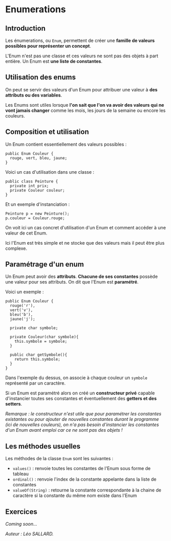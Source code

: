 # Enumerations

## Introduction

Les énumerations, ou `Enum`, permettent de créer une **famille de valeurs possibles pour représenter un concept**.

L'Enum n'est pas une classe et ces valeurs ne sont pas des objets à part entière. Un Enum est **une liste de constantes**.

## Utilisation des enums

On peut se servir des valeurs d'un Enum pour attribuer une valeur à **des attributs ou des variables**.

Les Enums sont utiles lorsque **l'on sait que l'on va avoir des valeurs qui ne vont jamais changer** comme les mois, les jours de la semaine ou encore les couleurs.

## Composition et utilisation

Un Enum contient essentiellement des valeurs possibles :

```
public Enum Couleur {
  rouge, vert, bleu, jaune;
}
```

Voici un cas d'utilisation dans une classe :

```
public class Peinture {
  private int prix;
  private Couleur couleur;
}
```

Et un exemple d'instanciation :

```
Peinture p = new Peinture();
p.couleur = Couleur.rouge;
```

On voit ici un cas concret d'utilisation d'un Enum et comment accéder à une valeur de cet Enum.

Ici l'Enum est très simple et ne stocke que des valeurs mais il peut être plus complexe.

## Paramétrage d'un enum

Un Enum peut avoir des **attributs**. **Chacune de ses constantes** possède une valeur pour ses attributs. On dit que l'Enum est **paramétré**.

Voici un exemple :

```
public Enum Couleur {
  rouge('r'),
  vert('v'),
  bleu('b'),
  jaune('j');

  private char symbole;

  private Couleur(char symbole){
    this.symbole = symbole;
  }

  public char getSymbole(){
    return this.symbole;
  }
}
```

Dans l'exemple du dessus, on associe à chaque couleur un `symbole` représenté par un caractère.

Si un Enum est paramétré alors on créé un **constructeur privé** capable d'instancier toutes ses constantes et éventuellement des **getters et des setters**.

_Remarque : le constructeur n'est utile que pour paramétrer les constantes existantes ou pour ajouter de nouvelles constantes durant le programme (ici de nouvelles couleurs), on n'a pas besoin d'instancier les constantes d'un Enum avant emploi car ce ne sont pas des objets !_

## Les méthodes usuelles

Les méthodes de la classe `Enum` sont les suivantes :

- `values()` : renvoie toutes les constantes de l'Enum sous forme de tableau
- `ordinal()` : renvoie l'index de la constante appelante dans la liste de constantes
- `valueOf(String)` : retourne la constante correspondante à la chaine de caractère si la constante du même nom existe dans l'Enum

## Exercices

_Coming soon..._

_Auteur : Léo SALLARD._
